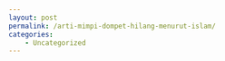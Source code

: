 ```yaml
---
layout: post
permalink: /arti-mimpi-dompet-hilang-menurut-islam/
categories:
    - Uncategorized
---
```


